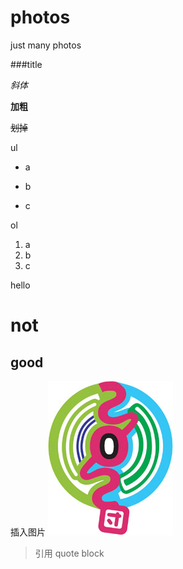 # photos
just many photos

###title

*斜体*

**加粗**

~~划掉~~

ul
* a
+ b
- c

ol
1. a
2. b
3. c

hello
###

not
======

good
----

插入图片
![test](https://github.com/techHappy/photos/blob/master/zozlogo.jpg)

>引用
>quote
>block
